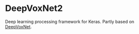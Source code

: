 # DeepVoxNet2
Deep learning processing framework for Keras. 
Partly based on [DeepVoxNet](https://github.com/JeroenBertels/deepvoxnet).

